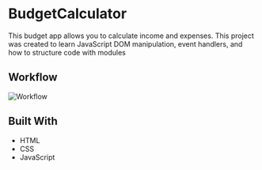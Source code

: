 # BudgetCalculator
This budget app allows you to calculate income and expenses.
This project was created to learn JavaScript DOM manipulation, event handlers, and how to structure code with modules

## Workflow
![Workflow](images/back.jpg)

## Built With
* HTML
* CSS
* JavaScript